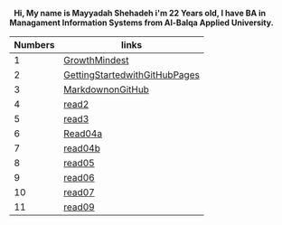

&nbsp;
**Hi, My name is Mayyadah Shehadeh i'm 22 Years old, I have BA in Managament Information Systems from Al-Balqa Applied University.**




| Numbers | links|
|------|------|
| 1| [GrowthMindest](https://mayyadahshehadeh.github.io/reading-notes/GrowthMindest) |
| 2 | [GettingStartedwithGitHubPages](https://mayyadahshehadeh.github.io/reading-notes/GettingStartedwithGitHubPages)|
| 3 | [MarkdownonGitHub](https://mayyadahshehadeh.github.io/reading-notes/MarkdownonGitHub) |
| 4 | [read2](https://mayyadahshehadeh.github.io/reading-notes/read2) |
| 5 | [read3](https://mayyadahshehadeh.github.io/reading-notes/read3) |
|6 | [Read04a](https://mayyadahshehadeh.github.io/reading-notes/Read04a)|
|7| [read04b](https://mayyadahshehadeh.github.io/reading-notes/read04b)|
|8 | [read05](https://mayyadahshehadeh.github.io/reading-notes/read05)|
|9 | [read06](https://mayyadahshehadeh.github.io/reading-notes/read06)|
|10 | [read07](https://mayyadahshehadeh.github.io/reading-notes/read07)|
|11| [read09](https://mayyadahshehadeh.github.io/reading-notes/read09)|

